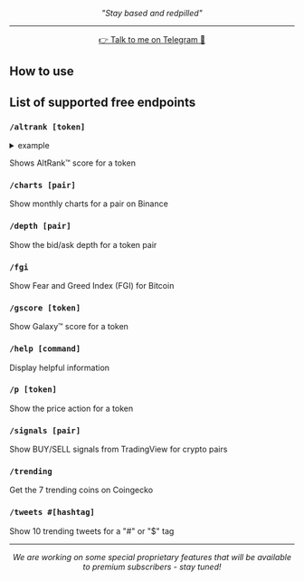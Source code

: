 
<p align="center">
  <i>"Stay based and redpilled"</i>
</p>

___


<p align="center">
  <a href="http://t.me/artemis_crypto_bot"> 👉 Talk to me on Telegram 💬</a> 
</p>

## How to use

## List of supported free endpoints

### `/altrank [token]`

<details><summary>example</summary>
Example details
</details>

Shows AltRank™ score for a token

### `/charts [pair]`

Show monthly charts for a pair on Binance

### `/depth [pair]`

Show the bid/ask depth for a token pair

### `/fgi`

Show Fear and Greed Index (FGI) for Bitcoin

### `/gscore [token]`

Show Galaxy™ score for a token


### `/help [command]`

Display helpful information

### `/p [token]`

Show the price action for a token

### `/signals [pair]`

Show BUY/SELL signals from TradingView for crypto pairs

### `/trending`

Get the 7 trending coins on Coingecko

### `/tweets #[hashtag]`

Show 10 trending tweets for a "#" or "$" tag

____
<center><p><i>We are working on some special proprietary features that will be available to premium subscribers - stay tuned!</i></p></center>




